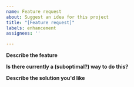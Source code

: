 ```yaml
---
name: Feature request
about: Suggest an idea for this project
title: "[Feature request]"
labels: enhancement
assignees: ''

---
```


**Describe the feature**


**Is there currently a (suboptimal?) way to do this?**


**Describe the solution you'd like**
